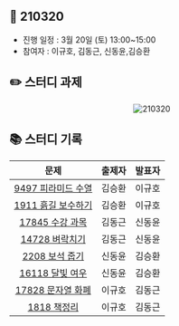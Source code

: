 ## 📅 210320
- 진행 일정 : 3월 20일 (토) 13:00~15:00
- 참여자 : 이규호, 김동근, 신동윤,김승환


## ✏️ 스터디 과제
 <p align="center">
  <img src="https://user-images.githubusercontent.com/12527673/111425654-d6ffbc80-8736-11eb-9951-188ad6455a17.png" alt="210320"/>
</p> 



## 📚 스터디 기록

|           문제            |               출제자          |    발표자    |
| :-----------------------: | :-------------------------------: | :---------------: |
| [9497 피라미드 수열](https://www.acmicpc.net/problem/9497) | 김승환 | 이규호 |
| [1911 흙길 보수하기](https://www.acmicpc.net/problem/1911) | 김승환 | 이규호 |
| [17845 수강 과목](https://www.acmicpc.net/problem/17845) | 김동근 | 신동윤 |
| [14728 벼락치기](https://www.acmicpc.net/problem/14728) | 김동근 | 신동윤 |
| [2208 보석 줍기](https://www.acmicpc.net/problem/2208) | 신동윤 | 김승환 |
| [16118 달빛 여우](https://www.acmicpc.net/problem/16118) | 신동윤 | 김승환 |
| [17828 문자열 화폐](https://www.acmicpc.net/problem/17828) | 이규호 | 김동근 |
| [1818 책정리](https://www.acmicpc.net/problem/1818) | 이규호 | 김동근 |
